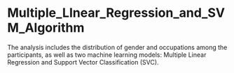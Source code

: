 # Multiple_LInear_Regression_and_SVM_Algorithm
The analysis includes the distribution of gender and occupations among the participants, as well as two machine learning models: Multiple Linear Regression and Support Vector Classification (SVC).
